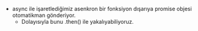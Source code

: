 - async ile işaretlediğimiz asenkron bir fonksiyon dışarıya promise objesi otomatikman gönderiyor.      
    - Dolayısıyla bunu .then() ile yakalıyabiliyoruz.
